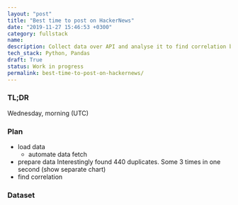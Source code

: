 ```yaml
---
layout: "post"
title: "Best time to post on HackerNews"
date: "2019-11-27 15:46:53 +0300"
category: fullstack
name:
description: Collect data over API and analyse it to find correlation between post time and it's score
tech_stack: Python, Pandas
draft: True
status: Work in progress
permalink: best-time-to-post-on-hackernews/
---
```

<!-- more -->
### TL;DR
Wednesday, morning (UTC)

### Plan
- load data
  - automate data fetch
- prepare data
  Interestingly found 440 duplicates. Some 3 times in one second (show separate chart)
- find correlation

### Dataset
